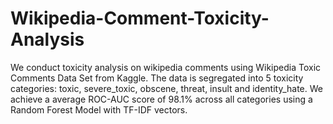 # Wikipedia-Comment-Toxicity-Analysis

We conduct toxicity analysis on wikipedia comments using Wikipedia Toxic Comments Data Set from Kaggle.
The data is segregated into 5 toxicity categories: toxic, severe_toxic, obscene, threat, insult and identity_hate.
We achieve a average ROC-AUC score of 98.1% across all categories using a Random Forest Model with TF-IDF vectors.

